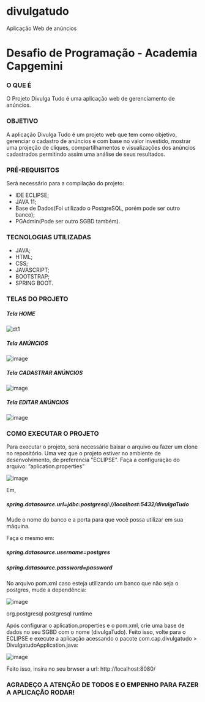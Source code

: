 # divulgatudo
Aplicação Web de anúncios


<h1>Desafio de Programação - Academia Capgemini</h1>

<h3>O QUE É</h3>

O Projeto Divulga Tudo é uma aplicação web de gerenciamento de anúncios. 
<br/>

<h3>OBJETIVO</h3>

A aplicação Divulga Tudo é um projeto web que tem como objetivo, gerenciar o cadastro de anúncios e com base no valor investido, mostrar uma projeção de cliques, compartilhamentos e visualizações dos anúncios cadastrados permitindo assim uma análise de seus resultados.


<h3>PRÉ-REQUISITOS</h3>
Será necessário para a compilação do projeto:
<ul>
  <li>IDE ECLIPSE;</li>
  <li>JAVA 11;</li>
  <li>Base de Dados(Foi utilizado o PostgreSQL, porém pode ser outro banco);</li>
  <li>PGAdmin(Pode ser outro SGBD também).</li>
</ul>

<h3>TECNOLOGIAS UTILIZADAS</h3>

<ul>
  <li>JAVA;</li>
  <li>HTML;</li>
  <li>CSS;</li>
  <li>JAVASCRIPT;</li>
  <li>BOOTSTRAP;</li>
  <li>SPRING BOOT.</li>
</ul>

<h3>TELAS DO PROJETO</h3>
<h5>Tela HOME</h5>

![dt1](https://user-images.githubusercontent.com/30990442/118333616-65e44780-b4e2-11eb-8dc0-168ee8054ef0.jpg)

<h5>Tela ANÚNCIOS</h5>

![image](https://user-images.githubusercontent.com/30990442/118336866-e9a13280-b4e8-11eb-9b0e-73b7f3600489.png)

<h5>Tela CADASTRAR ANÚNCIOS</h5>

![image](https://user-images.githubusercontent.com/30990442/118337072-574d5e80-b4e9-11eb-95ba-51bdc303aa39.png)

<h5>Tela EDITAR ANÚNCIOS</h5>

![image](https://user-images.githubusercontent.com/30990442/118337256-ccb92f00-b4e9-11eb-8255-2455ad840e61.png)


<h3>COMO EXECUTAR O PROJETO</h3>

Para executar o projeto, será necessário baixar o arquivo ou fazer um clone no repositório.
Uma vez que o projeto estiver no ambiente de desenvolvimento, de preferencia "ECLIPSE". Faça a configuração do arquivo:  ”aplication.properties”

![image](https://user-images.githubusercontent.com/30990442/118336271-b8743280-b4e7-11eb-94bd-2b0dfaa887f9.png)

Em, <h5>spring.datasource.url=jdbc:postgresql://localhost:5432/divulgaTudo </h5>
Mude o nome do banco e a porta para que você possa utilizar em sua máquina.

Faça o mesmo em:

<h5>spring.datasource.username=postgres</h5>
<h5>spring.datasource.password=password</h5>

No arquivo pom.xml caso esteja utilizando um banco que não seja o postgres, mude a dependência:

![image](https://user-images.githubusercontent.com/30990442/118337778-dd1dd980-b4ea-11eb-9313-ff8582857bf1.png)

<dependency>
<groupId>org.postgresql</groupId>
<artifactId>postgresql</artifactId>
<scope>runtime</scope>
</dependency>

Após configurar o aplication.properties e o pom.xml, crie uma base de dados no seu SGBD com o nome (divulgaTudo). Feito isso, volte para o ECLIPSE e execute a aplicação acessando o pacote com.cap.divulgatudo > DivulgatudoApplication.java:

![image](https://user-images.githubusercontent.com/30990442/118338382-641f8180-b4ec-11eb-85f9-7e5eacffd2f1.png)

Feito isso, insira no seu brwser a url: http://localhost:8080/

<h3>AGRADEÇO A ATENÇÃO DE TODOS E O EMPENHO PARA FAZER A APLICAÇÃO RODAR!</h3>





